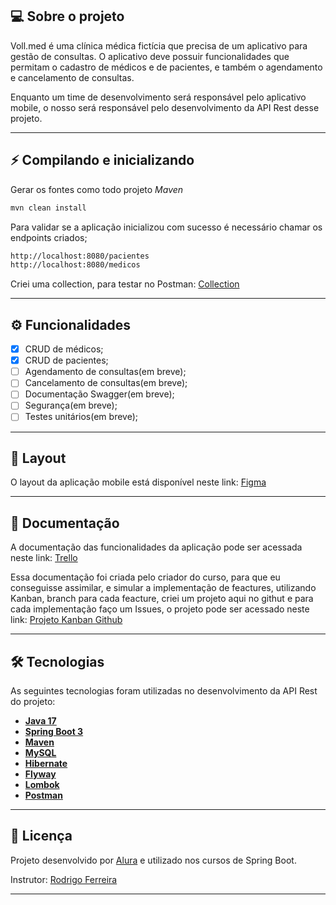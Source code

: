 ## 💻 Sobre o projeto

Voll.med é uma clínica médica fictícia que precisa de um aplicativo para gestão de consultas. O aplicativo deve possuir funcionalidades que permitam o cadastro de médicos e de pacientes, e também o agendamento e cancelamento de consultas.

Enquanto um time de desenvolvimento será responsável pelo aplicativo mobile, o nosso será responsável pelo desenvolvimento da API Rest desse projeto.

---

## ⚡ Compilando e inicializando

Gerar os fontes como todo projeto _Maven_
```bash
mvn clean install
```
Para validar se a aplicação inicializou com sucesso é necessário chamar os endpoints criados;
```bash
http://localhost:8080/pacientes
http://localhost:8080/medicos
```

Criei uma collection, para testar no Postman: <a href="https://github.com/pedrorafante/medVoll/blob/main/src/main/resources/collection/VollMed.postman_collection.json"> Collection </a>

---

## ⚙️ Funcionalidades

- [x] CRUD de médicos;
- [x] CRUD de pacientes;
- [ ] Agendamento de consultas(em breve);
- [ ] Cancelamento de consultas(em breve);
- [ ] Documentação Swagger(em breve);
- [ ] Segurança(em breve);
- [ ] Testes unitários(em breve);

---

## 🎨 Layout

O layout da aplicação mobile está disponível neste link: <a href="https://www.figma.com/file/N4CgpJqsg7gjbKuDmra3EV/Voll.med">Figma</a>

---

## 📄 Documentação

A documentação das funcionalidades da aplicação pode ser acessada neste link: <a href="https://trello.com/b/O0lGCsKb/api-voll-med">Trello</a>

Essa documentação foi criada pelo criador do curso, para que eu conseguisse assimilar, e simular a implementação de feactures, utilizando Kanban, branch para cada feacture, criei um projeto aqui no githut e para cada implementação faço um Issues, o projeto pode ser acessado neste link: <a href="https://github.com/users/pedrorafante/projects/1"> Projeto Kanban Github</a>

---

## 🛠 Tecnologias

As seguintes tecnologias foram utilizadas no desenvolvimento da API Rest do projeto:

- **[Java 17](https://www.oracle.com/java)**
- **[Spring Boot 3](https://spring.io/projects/spring-boot)**
- **[Maven](https://maven.apache.org)**
- **[MySQL](https://www.mysql.com)**
- **[Hibernate](https://hibernate.org)**
- **[Flyway](https://flywaydb.org)**
- **[Lombok](https://projectlombok.org)**
- **[Postman](https://www.postman.com)**

---

## 📝 Licença

Projeto desenvolvido por [Alura](https://www.alura.com.br) e utilizado nos cursos de Spring Boot.

Instrutor: [Rodrigo Ferreira](https://cursos.alura.com.br/user/rodrigo-ferreira) 

---
